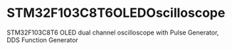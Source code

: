 # STM32F103C8T6OLEDOscilloscope
STM32F103C8T6 OLED dual channel oscilloscope with Pulse Generator, DDS Function Generator
